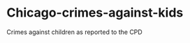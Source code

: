 Chicago-crimes-against-kids
===========================

Crimes against children as reported to the CPD
